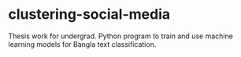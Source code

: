 # clustering-social-media
Thesis work for undergrad. Python program to train and use machine learning models for Bangla text classification. 
